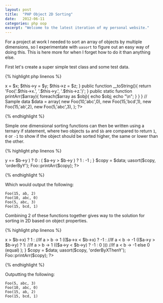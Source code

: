 ```yaml
---
layout: post
title:  "PHP Object 2D Sorting"
date:   2012-06-11
categories: php oop
excerpt: "Welcome to the latest iteration of my personal website."
---
```


For a project at work I needed to sort an array of objects by multiple dimensions, so I experimentate with `uasort` to figure out an easy way of doing this. This is here more for when I forget how to do it than anything else.

First let's create a super simple test class and some test data.

{% highlight php linenos %}
<?php
    Class Foo {
        public $x, $y, $z;

        public function __construct($x, $y, $z){
            $this->x = $x;
            $this->y = $y;
            $this->z = $z;
        }

        public function __toString(){
            return 'Foo('.$this->x.', '.$this->y.', '.$this->z.')';
        }

        public static function printArr($array){
            foreach($array as $obj){
                echo $obj;
                echo "\n";
            }
        }
    }

    // Sample data
    $data = array(
        new Foo(10,'abc',0),
        new Foo(15,'bcd',1),
        new Foo(15,'ab',2),
        new Foo(5,'abc',3),
    );
?>
{% endhighlight %}

Simple one dimensional sorting functions can then be written using a ternary if statement, where two objects `$a` and `$b` are compared to return `1`, `0` or `-1` to show if the object should be sorted higher, the same or lower than the other.

{% highlight php linenos %}
<?php
    function orderByY($a, $b){
        return ( $a->y == $b->y ) ? 0 : ( $a->y > $b->y ) ? 1 : -1 ;
    }

    $copy = $data;
    uasort($copy, 'orderByY');
    Foo::printArr($copy);
?>
{% endhighlight %}

Which would output the following:

    Foo(15, ab, 2)
    Foo(10, abc, 0)
    Foo(5, abc, 3)
    Foo(15, bcd, 1)


Combining 2 of these functions together gives way to the solution for sorting in 2D based on object properties.

{% highlight php linenos %}
<?php
    function orderByXThenY($a,$b){
        return (
            ($a->x > $b->x) ? 1 :                      //If a > b ->  1
                (($a->x < $b->x) ? -1 :           //If a < b -> -1
                    (($a->y > $b->y) ? 1:               //If a > b ->  1
                        (($a->y < $b->y) ? -1 : 0 )))   //If a < b -> -1 else 0 (equal)
        );
    }

    $copy = $data;
    uasort($copy, 'orderByXThenY');
    Foo::printArr($copy);
?>
{% endhighlight %}

Outputting the following:

    Foo(5, abc, 3)
    Foo(10, abc, 0)
    Foo(15, ab, 2)
    Foo(15, bcd, 1)